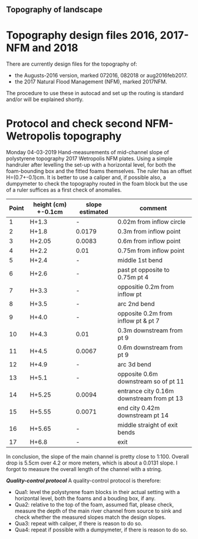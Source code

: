 ## Topography of landscape 

# Topography design files 2016, 2017-NFM and 2018
There are currently design files for the topography of:
- the Augusts-2016 version, marked 072016, 082018 or aug2016feb2017.
- the 2017 Natural Flood Management (NFM), marked 2017NFM.

The procedure to use these in autocad and set up the routing is standard and/or will be explained shortly.

# Protocol and check second NFM-Wetropolis topography
Monday 04-03-2019 Hand-measurements of mid-channel slope of polystyrene topography 2017 Wetropolis NFM plates. Using a simple handruler after levelling the set-up with a horizontal level, for both the foam-bounding box and the fitted foams themselves. The ruler has an offset H=(0.7+-0.1)cm. It is better to use a caliper and, if possible also, a dumpymeter to check the topography routed in the foam block but the use of a ruler suffices as a first check of anomalies.

| Point | height (cm) +-0.1cm | slope estimated | comment |
|--------|-------|--------|--------|
| 1 | H+1.3 |-| 0.02m from inflow circle | 
| 2 | H+1.8 |0.0179 | 0.3m from inflow point | 
| 3 | H+2.05| 0.0083  | 0.6m from inflow point | 
| 4 | H+2.2 | 0.01 | 0.75m from inflow point | 
| 5 | H+2.4 | - | middle 1st bend | 
| 6 | H+2.6 | - | past pt opposite to 0.75m pt 4| 
| 7 | H+3.3 |- | oppositie 0.2m from inflow pt | 
| 8 | H+3.5 |- | arc 2nd bend | 
| 9 | H+4.0 | - | opposite 0.2m from inflow pt & pt 7 | 
| 10| H+4.3 |0.01 | 0.3m downstream from pt 9 | 
| 11| H+4.5 | 0.0067 | 0.6m downstream from pt 9 | 
| 12| H+4.9 |- | arc 3d bend | 
| 13| H+5.1 |- | opposite 0.6m downstream so of pt 11 | 
| 14| H+5.25 |0.0094 | entrance city 0.16m downstream from pt 13 |
| 15| H+5.55 |0.0071 | end city 0.42m downstream pt 14 | 
| 16| H+5.65 |- | middle straight of exit bends |
| 17| H+6.8 | - | exit |

In conclusion, the slope of the main channel is pretty close to 1:100. Overall drop is 5.5cm over 4.2 or more meters, which is about a 0.0131 slope. I forgot to measure the overall length of the channel with a string. 

**_Quality-control protocol_**
A quality-control protocol is therefore:
- Qua1: level the polystyrene foam blocks in their actual setting with a horizontal level, both the foams and a bouding box, if any.
- Qua2: relative to the top of the foam, assumed flat, please check, measure the depth of the main river channel from source to sink and check whether the measured slopes match the design slopes.
- Qua3: repeat with caliper, if there is reason to do so.
- Qua4: repeat if possible with a dumpymeter, if there is reason to do so.
